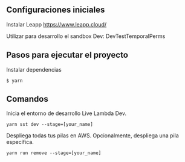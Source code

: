## Configuraciones iniciales

Instalar Leapp
    https://www.leapp.cloud/

Utilizar para desarrollo el sandbox Dev: DevTestTemporalPerms

## Pasos para ejecutar el proyecto

Instalar dependencias

    $ yarn

## Comandos

Inicia el entorno de desarrollo Live Lambda Dev.

    yarn sst dev --stage=[your_name]

Despliega todas tus pilas en AWS. Opcionalmente, despliega una pila específica.

    yarn run remove --stage=[your_name]